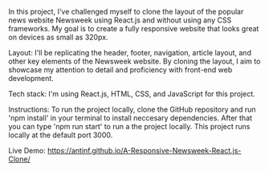In this project, I've challenged myself to clone the layout of the popular news website Newsweek using React.js and without using any CSS frameworks. My goal is to create a fully responsive website that looks great on devices as small as 320px.

Layout: I'll be replicating the header, footer, navigation, article layout, and other key elements of the Newsweek website. By cloning the layout, I aim to showcase my attention to detail and proficiency with front-end web development.

Tech stack: I'm using React.js, HTML, CSS, and JavaScript for this project.

Instructions: To run the project locally, clone the GitHub repository and run 'npm install' in your terminal to install neccesary dependencies. After that you can type 'npm run start' to run a the project locally. This project runs locally at the default port 3000.

Live Demo:
https://antinf.github.io/A-Responsive-Newsweek-React.js-Clone/
